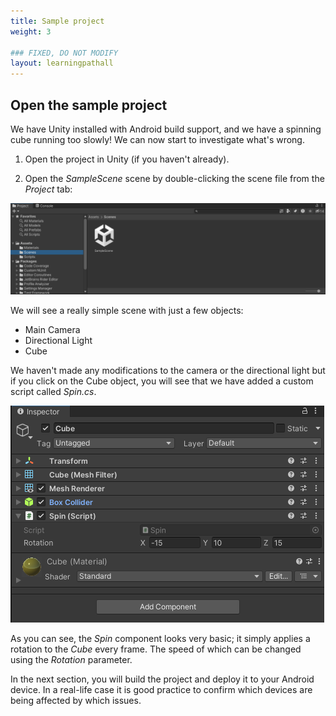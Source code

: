 ```yaml
---
title: Sample project
weight: 3

### FIXED, DO NOT MODIFY
layout: learningpathall
---
```


## Open the sample project

We have Unity installed with Android build support, and we have a spinning cube running too slowly! We can now start to investigate what's wrong.

1. Open the project in Unity (if you haven't already).

1. Open the _SampleScene_ scene by double-clicking the scene file from the _Project_ tab:

![Open the sample scene#center](images/open-sample-scene.png "Figure 1. Double-click the scene file to open the scene")

We will see a really simple scene with just a few objects:

- Main Camera
- Directional Light
- Cube

We haven't made any modifications to the camera or the directional light but if you click on the Cube object, you will see that we have added a custom script called _Spin.cs_.

![Spin component on the Cube object#center](images/inspector-cube-object.png "Figure 2. Custom Spin component on the Cube object")

As you can see, the _Spin_ component looks very basic; it simply applies a rotation to the _Cube_ every frame. The speed of which can be changed using the _Rotation_ parameter.

In the next section, you will build the project and deploy it to your Android device. In a real-life case it is good practice to confirm which devices are being affected by which issues.
